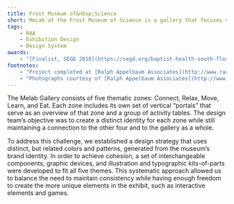 ```yaml
---
title: Frost Museum of&nbsp;Science
short: MeLab at the Frost Museum of Science is a gallery that focuses on your body’s relationship to science. Through interactive exhibitions and games, visitors learn about how their daily activities impact their health and wellbeing.
tags:
    - RAA
    - Exhibition Design
    - Design System
awards:
    - "[Finalist, SEGD 2018](https://segd.org/baptist-health-south-florida-gallery-phillip-and-patricia-frost-museum-science)"
footnotes:
    - "Project completed at [Ralph Appelbaum Associates](http://www.raany.com/)."
    - "Photographs courtesy of [Ralph Appelbaum Associates](http://www.raany.com/)."
---
```


The Melab Gallery consists of five thematic zones: Connect, Relax, Move, Learn, and Eat. Each zone includes its own set of vertical “portals” that serve as an overview of that zone and a group of activity tables. The design team’s objective was to create a distinct identity for each zone while still maintaining a connection to the other four and to the gallery as a whole.

To address this challenge, we established a design strategy that uses distinct, but related colors and patterns, generated from the museum’s brand identity. In order to  achieve cohesion, a set of interchangeable components, graphic devices, and illustration and typographic kits-of-parts were developed to fit all five themes. This systematic approach allowed us to balance the need to maintain consistency while having enough freedom to create the more unique elements in the exhibit, such as interactive elements and games.

